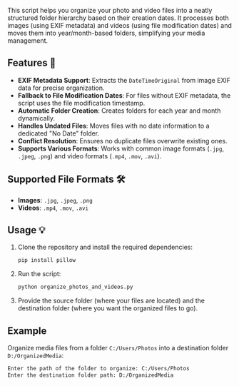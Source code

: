 This script helps you organize your photo and video files into a neatly structured folder hierarchy based on their creation dates. It processes both images (using EXIF metadata) and videos (using file modification dates) and moves them into year/month-based folders, simplifying your media management.

## Features 🚀
- **EXIF Metadata Support**: Extracts the `DateTimeOriginal` from image EXIF data for precise organization.
- **Fallback to File Modification Dates**: For files without EXIF metadata, the script uses the file modification timestamp.
- **Automatic Folder Creation**: Creates folders for each year and month dynamically.
- **Handles Undated Files**: Moves files with no date information to a dedicated "No Date" folder.
- **Conflict Resolution**: Ensures no duplicate files overwrite existing ones.
- **Supports Various Formats**: Works with common image formats (`.jpg`, `.jpeg`, `.png`) and video formats (`.mp4`, `.mov`, `.avi`).

## Supported File Formats 🛠️
- **Images**: `.jpg`, `.jpeg`, `.png`
- **Videos**: `.mp4`, `.mov`, `.avi`

## Usage 💡
1. Clone the repository and install the required dependencies:
   ```bash
   pip install pillow
   ```
2. Run the script:
   ```bash
   python organize_photos_and_videos.py
   ```
3. Provide the source folder (where your files are located) and the destination folder (where you want the organized files to go).

## Example
Organize media files from a folder `C:/Users/Photos` into a destination folder `D:/OrganizedMedia`:
```bash
Enter the path of the folder to organize: C:/Users/Photos
Enter the destination folder path: D:/OrganizedMedia
```
